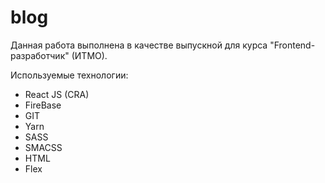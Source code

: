 # blog

Данная работа выполнена в качестве выпускной для курса "Frontend-разработчик" (ИТМО).

Используемые технологии:

- React JS (CRA)
- FireBase
- GIT
- Yarn
- SASS
- SMACSS
- HTML
- Flex

